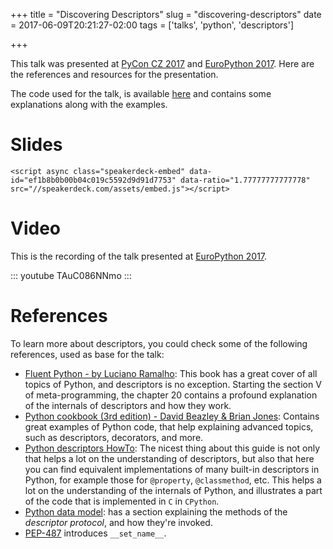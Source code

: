 +++
title = "Discovering Descriptors"
slug = "discovering-descriptors"
date = 2017-06-09T20:21:27-02:00
tags = ['talks', 'python', 'descriptors']

+++

This talk was presented at [PyCon CZ 2017](https://cz.pycon.org/2017/)
and [EuroPython
2017](https://ep2017.europython.eu/conference/talks/discovering-descriptors).
Here are the references and resources for the presentation.

The code used for the talk, is available
[here](https://gist.github.com/rmariano/a359fe6b0c650589df68c9619c9354f0)
and contains some explanations along with the examples.

# Slides

```{=html}
<script async class="speakerdeck-embed" data-id="ef1b8b0b00b04c019c5592d9d91d7753" data-ratio="1.77777777777778" src="//speakerdeck.com/assets/embed.js"></script>
```
# Video

This is the recording of the talk presented at [EuroPython
2017](https://ep2017.europython.eu/conference/talks/discovering-descriptors).

::: youtube
TAuC086NNmo
:::

# References

To learn more about descriptors, you could check some of the following
references, used as base for the talk:

-   [Fluent Python - by Luciano
    Ramalho](http://shop.oreilly.com/product/0636920032519.do): This
    book has a great cover of all topics of Python, and descriptors is
    no exception. Starting the section V of meta-programming, the
    chapter 20 contains a profound explanation of the internals of
    descriptors and how they work.
-   [Python cookbook (3rd edition) - David Beazley & Brian
    Jones](http://shop.oreilly.com/product/0636920027072.do): Contains
    great examples of Python code, that help explaining advanced topics,
    such as descriptors, decorators, and more.
-   [Python descriptors
    HowTo](https://docs.python.org/3.6/howto/descriptor.html): The
    nicest thing about this guide is not only that helps a lot on the
    understanding of descriptors, but also that here you can find
    equivalent implementations of many built-in descriptors in Python,
    for example those for `@property`, `@classmethod`, etc. This helps a
    lot on the understanding of the internals of Python, and illustrates
    a part of the code that is implemented in `C` in `CPython`.
-   [Python data
    model](https://docs.python.org/3/reference/datamodel.html#descriptors):
    has a section explaining the methods of the *descriptor protocol*,
    and how they\'re invoked.
-   [PEP-487](https://www.python.org/dev/peps/pep-0487/) introduces
    `__set_name__`.
